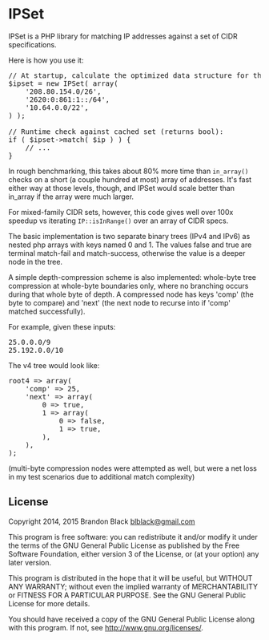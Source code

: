 IPSet
=====

IPSet is a PHP library for matching IP addresses against a set of CIDR
specifications.

Here is how you use it:

<pre lang="php">
// At startup, calculate the optimized data structure for the set:
$ipset = new IPSet( array(
    '208.80.154.0/26',
    '2620:0:861:1::/64',
    '10.64.0.0/22',
) );

// Runtime check against cached set (returns bool):
if ( $ipset->match( $ip ) ) {
    // ...
}
</pre>

In rough benchmarking, this takes about 80% more time than `in_array()` checks
on a short (a couple hundred at most) array of addresses.  It's fast either way
at those levels, though, and IPSet would scale better than in_array if the
array were much larger.

For mixed-family CIDR sets, however, this code gives well over 100x speedup vs
iterating `IP::isInRange()` over an array of CIDR specs.

The basic implementation is two separate binary trees (IPv4 and IPv6) as nested
php arrays with keys named 0 and 1.  The values false and true are terminal
match-fail and match-success, otherwise the value is a deeper node in the tree.

A simple depth-compression scheme is also implemented: whole-byte tree
compression at whole-byte boundaries only, where no branching occurs during
that whole byte of depth.  A compressed node has keys 'comp' (the byte to
compare) and 'next' (the next node to recurse into if 'comp' matched successfully).

For example, given these inputs:

<pre>
25.0.0.0/9
25.192.0.0/10
</pre>

The v4 tree would look like:

<pre lang="php">
root4 => array(
    'comp' => 25,
    'next' => array(
        0 => true,
        1 => array(
            0 => false,
            1 => true,
        ),
    ),
);
</pre>

(multi-byte compression nodes were attempted as well, but were
a net loss in my test scenarios due to additional match complexity)


License
-------
Copyright 2014, 2015 Brandon Black <blblack@gmail.com>

This program is free software: you can redistribute it and/or modify it under
the terms of the GNU General Public License as published by the Free Software
Foundation, either version 3 of the License, or (at your option) any later
version.

This program is distributed in the hope that it will be useful, but WITHOUT ANY
WARRANTY; without even the implied warranty of MERCHANTABILITY or FITNESS FOR A
PARTICULAR PURPOSE.  See the GNU General Public License for more details.

You should have received a copy of the GNU General Public License along with
this program.  If not, see <http://www.gnu.org/licenses/>.
